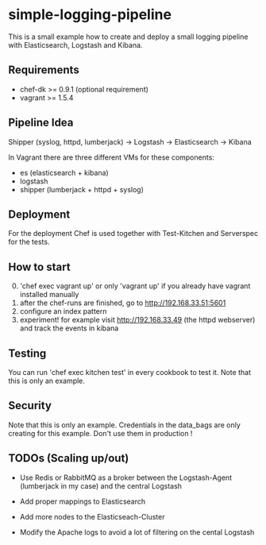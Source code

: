 # simple-logging-pipeline

  This is a small example how to create and deploy a small logging pipeline with Elasticsearch, Logstash and Kibana. 

## Requirements
 * chef-dk >= 0.9.1 (optional requirement)
 * vagrant >= 1.5.4    

## Pipeline Idea

Shipper (syslog, httpd, lumberjack) -> Logstash -> Elasticsearch -> Kibana
  
In Vagrant there are three different VMs for these components:

  * es (elasticsearch + kibana)
  * logstash
  * shipper (lumberjack + httpd + syslog)

## Deployment
  For the deployment Chef is used together with Test-Kitchen and Serverspec for the tests.

## How to start

  0. 'chef exec vagrant up' or only 'vagrant up' if you already have vagrant installed manually
  1. after the chef-runs are finished, go to http://192.168.33.51:5601
  2. configure an index pattern
  3. experiment! for example visit http://192.168.33.49 (the httpd webserver) and track the events in kibana

## Testing

  You can run 'chef exec kitchen test' in every cookbook to test it. Note that this is only an example.

## Security

  Note that this is only an example. Credentials in the data_bags are only creating for this example. Don't use them in production !  

## TODOs (Scaling up/out)

* Use Redis or RabbitMQ as a broker between the Logstash-Agent (lumberjack in my case) and the central Logstash

* Add proper mappings to Elasticsearch

* Add more nodes to the Elasticseach-Cluster

* Modify the Apache logs to avoid a lot of filtering on the cental Logstash
